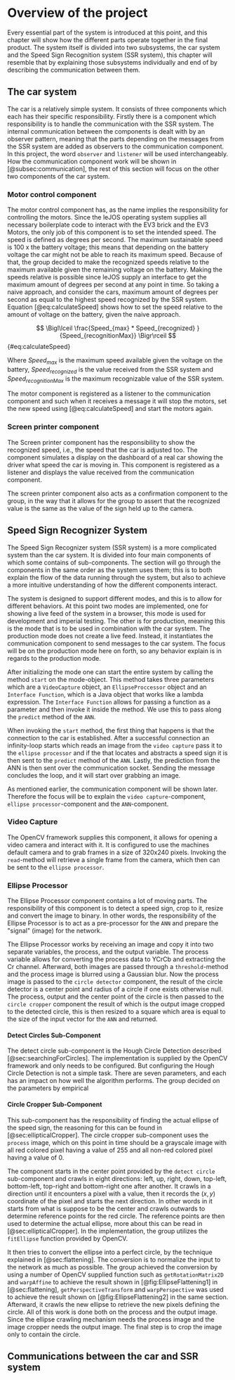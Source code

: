 # Overview of the project
Every essential part of the system is introduced at this point, and this chapter will show how the different parts operate together in the final product. The system itself is divided into two subsystems, the car system and the Speed Sign Recognition system (SSR system), this chapter will resemble that by explaining those subsystems individually and end of by describing the communication between them.

## The car system
The car is a relatively simple system. It consists of three components which each has their specific responsibility.  Firstly there is a component which responsibility is to handle the communication with the SSR system. The internal communication between the components is dealt with by an observer pattern, meaning that the parts depending on the messages from the SSR system are added as observers to the communication component. In this project, the word `observer` and `listener` will be used interchangeably. How the communication component work will be shown in [@subsec:communication], the rest of this section will focus on the other two components of the car system.

### Motor control component
The motor control component has, as the name implies the responsibility for controlling the motors. Since the leJOS operating system supplies all necessary boilerplate code to interact with the EV3 brick and the EV3 Motors, the only job of this component is to set the intended speed. The speed is defined as degrees per second. The maximum sustainable speed is 100 x the battery voltage; this means that depending on the battery voltage the car might not be able to reach its maximum speed. Because of that, the group decided to make the recognized speeds relative to the maximum available given the remaining voltage on the battery. Making the speeds relative is possible since leJOS supply an interface to get the maximum amount of degrees per second at any point in time. So taking a naive approach, and consider the cars, maximum amount of degrees per second as equal to the highest speed recognized by the SSR system.  Equation [@eq:calculateSpeed] shows how to set the speed relative to the amount of voltage on the battery, given the naive approach.

$$ \Bigl\lceil \frac{Speed_{max} * Speed_{recognized} }{Speed_{recognitionMax}} \Bigr\rceil $${#eq:calculateSpeed}

Where $Speed_{max}$ is the maximum speed available given the voltage on the battery, $Speed_{recognized}$ is the value received from the SSR system and $Speed_{recognitionMax}$ is the maximum recognizable value of the SSR system.

The motor component is registered as a listener to the communication component and such when it receives a message it will stop the motors, set the new speed using [@eq:calculateSpeed] and start the motors again.

### Screen printer component
The Screen printer component has the responsibility to show the recognized speed, i.e., the speed that the car is adjusted too. The component simulates a display on the dashboard of a real car showing the driver what speed the car is moving in. This component is registered as a listener and displays the value received from the communication component.

The screen printer component also acts as a confirmation component to the group, in the way that it allows for the group to assert that the recognized value is the same as the value of the sign held up to the camera.

## Speed Sign Recognizer System
The Speed Sign Recognizer system (SSR system) is a more complicated system than the car system. It is divided into four main components of which some contains of sub-components. The section will go through the components in the same order as the system uses them; this is to both explain the flow of the data running through the system, but also to achieve a more intuitive understanding of how the different components interact.

The system is designed to support different modes, and this is to allow for different behaviors. At this point two modes are implemented, one for showing a live feed of the system in a browser, this mode is used for development and imperial testing. The other is for production, meaning this is the mode that is to be used in combination with the car system.  The production mode does not create a live feed. Instead, it instantiates the communication component to send messages to the car system. The focus will be on the production mode here on forth, so any behavior explain is in regards to the production mode.

After initializing the mode one can start the entire system by calling the method `start` on the mode-object. This method takes three parameters which are a `VideoCapture` object, an `EllipseProccessor` object and an `Interface Function`, which is a Java object that works like a lambda expression. The `Interface Function` allows for passing a function as a parameter and then invoke it inside the method. We use this to pass along the `predict` method of the `ANN`.

When invoking the `start` method, the first thing that happens is that the connection to the car is established. After a successful connection an infinity-loop starts which reads an image from the `video capture` pass it to the `ellipse processor` and if the that locates and abstracts a speed sign it is then sent to the `predict` method of the `ANN`. Lastly, the prediction from the ANN is then sent over the communication socket. Sending the message concludes the loop, and it will start over grabbing an image. 

As mentioned earlier, the communication component will be shown later. Therefore the focus will be to explain the `video capture`-component, `ellipse processor`-component and the `ANN`-component.

### Video Capture
The OpenCV framework supplies this component, it allows for opening a video camera and interact with it. It is configured to use the machines default camera and to grab frames in a size of 320x240 pixels.  Invoking the `read`-method will retrieve a single frame from the camera, which then can be sent to the `ellipse processor`.

### Ellipse Processor
The Ellipse Processor component contains a lot of moving parts. The responsibility of this component is to detect a speed sign, crop to it, resize and convert the image to binary. In other words, the responsibility of the Ellipse Processor is to act as a pre-processor for the `ANN` and prepare the "signal" (image) for the network.

The Ellipse Processor works by receiving an image and copy it into two separate variables, the process, and the output variable. The process variable allows for converting the process data to YCrCb and extracting the Cr channel. Afterward, both images are passed through a `threshold`-method and the process image is blurred using a Gaussian blur. Now the process image is passed to the `circle detector` component, the result of the circle detector is a center point and radius of a circle if one exists otherwise null. The process, output and the center point of the circle is then passed to the `circle cropper` component the result of which is the output image cropped to the detected circle, this is then resized to a square which area is equal to the size of the input vector for the `ANN` and returned.

#### Detect Circles Sub-Component
The detect circle sub-component is the Hough Circle Detection described [@sec:searchingForCircles]. The implementation is supplied by the OpenCV framework and only needs to be configured. But configuring the Hough Circle Detection is not a simple task. There are seven parameters, and each has an impact on how well the algorithm performs.  The group decided on the parameters by empirical 

#### Circle Cropper Sub-Component
This sub-component has the responsibility of finding the actual ellipse of the speed sign, the reasoning for this can be found in [@sec:ellipticalCropper]. The circle cropper sub-component uses the `process` image, which on this point in time should be a grayscale image with all red colored pixel having a value of 255 and all non-red colored pixel having a value of 0.

The component starts in the center point provided by the `detect circle` sub-component and crawls in eight directions: left, up, right, down, top-left, bottom-left, top-right and bottom-right one after another. It crawls in a direction until it encounters a pixel with a value, then it records the $(x,y)$ coordinate of the pixel and starts the next direction. In other words in it starts from what is suppose to be the center and crawls outwards to determine reference points for the red circle. The reference points are then used to determine the actual ellipse, more about this can be read in [@sec:ellipticalCropper]. In the implementation, the group utilizes the `fitEllipse` function provided by OpenCV. 

It then tries to convert the ellipse into a perfect circle, by the technique explained in [@sec:flattening].  The conversion is to normalize the input to the network as much as possible.  The group achieved the conversion by using a number of OpenCV supplied function such as `getRotationMatrix2D` and `warpAffine` to achieve the result shown in  [@fig:EllipseFlattening1] in [@sec:flattening], `getPerspectiveTransform` and `warpPerspective` was used to achieve the result shown on [@fig:EllipseFlattening2]  in the same section.  Afterward, it crawls the new ellipse to retrieve the new pixels defining the circle. All of this work is done both on the process and the output image. Since the ellipse crawling mechanism needs the process image and the image cropper needs the output image. The final step is to crop the image only to contain the circle.

## Communications between the car and SSR system
